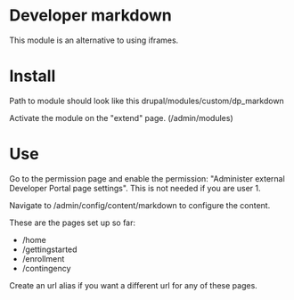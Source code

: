 # Developer markdown

This module is an alternative to using iframes.

# Install

Path to module should look like this drupal/modules/custom/dp_markdown 

Activate the module on the "extend" page. (/admin/modules)

# Use

Go to the permission page and enable the permission: "Administer external Developer Portal page settings". This is not needed if you are user 1.

Navigate to /admin/config/content/markdown to configure the content.

These are the pages set up so far:
- /home
- /gettingstarted
- /enrollment
- /contingency

Create an url alias if you want a different url for any of these pages. 
